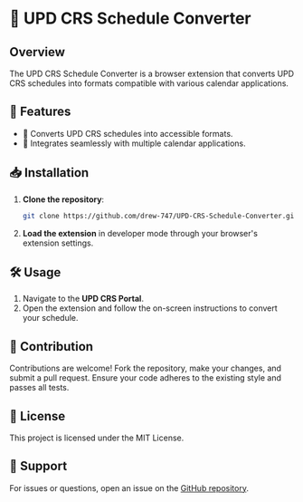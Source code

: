 # 🏫 UPD CRS Schedule Converter

## Overview
The UPD CRS Schedule Converter is a browser extension that converts UPD CRS schedules into formats compatible with various calendar applications. 

## 🚀 Features
- 🔄 Converts UPD CRS schedules into accessible formats.
- 📅 Integrates seamlessly with multiple calendar applications.

## 📥 Installation
1. **Clone the repository**:
    ```bash
    git clone https://github.com/drew-747/UPD-CRS-Schedule-Converter.git
    ```
2. **Load the extension** in developer mode through your browser's extension settings.

## 🛠️ Usage
1. Navigate to the **UPD CRS Portal**.
2. Open the extension and follow the on-screen instructions to convert your schedule.

## 🤝 Contribution
Contributions are welcome! Fork the repository, make your changes, and submit a pull request. Ensure your code adheres to the existing style and passes all tests.

## 📜 License
This project is licensed under the MIT License. 

## 💬 Support
For issues or questions, open an issue on the [GitHub repository](https://github.com/drew-747/UPD-CRS-Schedule-Converter).
